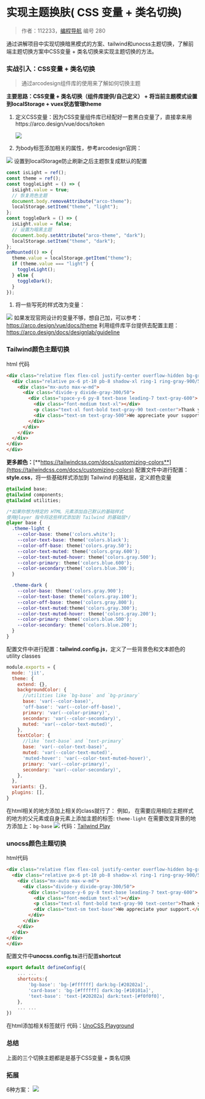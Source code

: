# 实现主题换肤( CSS 变量 + 类名切换)

> 作者：112233，[编程导航](https://www.codefather.cn) 编号 280

通过讲解项目中实现切换暗黑模式的方案、tailwind和unocss主题切换，了解前端主题切换方案中CSS变量 + 类名切换来实现主题切换的方法。

### 实战引入：**CSS变量 + 类名切换**

> 通过arcodesign组件库的使用来了解如何切换主题

**主要思路：CSS变量 + 类名切换（组件库提供/自己定义） + 将当前主题模式设置到localStorage + vuex状态管理theme**

1. 定义CSS变量：因为CSS变量组件库已经配好一套黑白变量了，直接拿来用https://arco.design/vue/docs/token 

   ![](https://pic.yupi.icu/5563/202311161420865.png)

2. 为body标签添加相关的属性，参考arcodesign官网：

![](https://pic.yupi.icu/5563/202311161420640.png) 设置到localStorage防止刷新之后主题恢复成默认的配置

```javascript
const isLight = ref();
const theme = ref();
const toggleLight = () => {
  isLight.value = true;
  // 恢复亮色主题
  document.body.removeAttribute("arco-theme");
  localStorage.setItem("theme", "light");
};
const toggleDark = () => {
  isLight.value = false;
  // 设置为暗黑主题
  document.body.setAttribute("arco-theme", "dark");
  localStorage.setItem("theme", "dark");
};
onMounted(() => {
  theme.value = localStorage.getItem("theme");
  if (theme.value === "light") {
    toggleLight();
  } else {
    toggleDark();
  }
});
```

1. 将一些写死的样式改为变量：

![](https://pic.yupi.icu/5563/202311161420070.png)
如果发现官网设计的变量不够，想自己加，可以参考：
https://arco.design/vue/docs/theme
利用组件库平台提供去配置主题：
https://arco.design/docs/designlab/guideline

### Tailwind颜色主题切换

html 代码

```html
<div class="relative flex flex-col justify-center overflow-hidden bg-gray-50 py-6 sm:py-12">
  <div class="relative px-6 pt-10 pb-8 shadow-xl ring-1 ring-gray-900/5 sm:mx-auto sm:max-w-lg sm:rounded-lg sm:px-10">
    <div class="mx-auto max-w-md">
      <div class="divide-y divide-gray-300/50">
        <div class="space-y-6 py-8 text-base leading-7 text-gray-600">
          <div class="font-medium text-xl"></div>
          <p class="text-xl font-bold text-gray-90 text-center">Thank you 🙏</p>
          <div class="text-sm text-gray-500">We appreciate your support.</div>
        </div>
      </div>
    </div>
  </div>
</div>
</div>
```

**更多颜色：**[**https://tailwindcss.com/docs/customizing-colors**](https://tailwindcss.com/docs/customizing-colors)
配置文件中进行配置：**style.css**，将一些基础样式添加到 Tailwind 的基础层，定义颜色变量

```css
@tailwind base;
@tailwind components;
@tailwind utilities;

/*如果你想为特定的 HTML 元素添加自己默认的基础样式
使用@layer 指令将这些样式添加到 Tailwind 的基础层*/
@layer base {
  .theme-light {
    --color-base: theme('colors.white'); 
    --color-text-base: theme('colors.black'); 
    --color-off-base: theme('colors.gray.50');
    --color-text-muted: theme('colors.gray.600');
    --color-text-muted-hover: theme('colors.gray.500'); 
    --color-primary: theme('colors.blue.600'); 
    --color-secondary:theme('colors.blue.300'); 
  }

  .theme-dark {
    --color-base: theme('colors.gray.900');
    --color-text-base: theme('colors.gray.100'); 
    --color-off-base: theme('colors.gray.800'); 
    --color-text-muted:theme('colors.gray.300'); 
    --color-text-muted-hover: theme('colors.gray.200');
    --color-primary: theme('colors.blue.500'); 
    --color-secondary: theme('colors.blue.200'); 
  }
}
```

配置文件中进行配置：**tailwind.config.js**，定义了一些背景色和文本颜色的 utility classes

```javascript
module.exports = {
  mode: 'jit',
  theme: {
    extend: {},
    backgroundColor: {
      //utilities like `bg-base` and `bg-primary`
      base: 'var(--color-base)',
      'off-base': 'var(--color-off-base)',
      primary: 'var(--color-primary)',
      secondary: 'var(--color-secondary)',
      muted: 'var(--color-text-muted)',
    },
    textColor: {
      //like `text-base` and `text-primary`
      base: 'var(--color-text-base)',
      muted: 'var(--color-text-muted)',
      'muted-hover': 'var(--color-text-muted-hover)',
      primary: 'var(--color-primary)',
      secondary: 'var(--color-secondary)',
    },
  },
  variants: {},
  plugins: [],
}
```

在html相关的地方添加上相关的class就行了：
例如，
在需要应用相应主题样式的地方的父元素或自身元素上添加主题的标签: `theme-light`
在需要改变背景的地方添加上：`bg-base`
![](https://pic.yupi.icu/5563/202311161420202.png)
代码：[Tailwind Play](https://play.tailwindcss.com/pGH5RsrfJ0)

### unocss颜色主题切换

html代码

```html
<div class="relative flex flex-col justify-center overflow-hidden bg-gray-50 py-6 sm:py-12">
  <div class="relative px-6 pt-10 pb-8 shadow-xl ring-1 ring-gray-900/5 sm:mx-auto sm:max-w-lg sm:rounded-lg sm:px-10">
    <div class="mx-auto max-w-md">
      <div class="divide-y divide-gray-300/50">
        <div class="space-y-6 py-8 text-base leading-7 text-gray-600">
          <div class="font-medium text-xl"></div>
          <p class="text-xl font-bold text-gray-90 text-center">Thank you 🙏</p>
          <div class="text-sm text-base">We appreciate your support.</div>
        </div>
      </div>
    </div>
  </div>
</div>
</div>
```

配置文件中**unocss.config.ts**进行配置**shortcut**

```javascript
export default defineConfig({
    ... ...
    shortcuts:{
        'bg-base': 'bg-[#ffffff] dark:bg-[#20202a]',
        'card-base': 'bg-[#ffffff] dark:bg-[#10101a]',
        'text-base': 'text-[#20202a] dark:text-[#f0f0f0]',
    },
    ... ...
})
```

在html添加相关标签就行
代码：[UnoCSS Playground](https://unocss.dev/play/?html=DwEwlgbgBAxgNgQwM5ILwCIQIE4GsrYCmiALpIVAGZyEAeVNtAtDAPZxQBWArkmZQE8WhAHYlC2KKwgTqrAO5MAFmBAhRUAEYBzJtuwIhAVgAMUAA5CAbFCQBbAFyWmARgBM6AHwAoKFFCQsIgoGDpMmsgURKTkWrryKuIWzDbmJK5m5ppMABy2SgggCky0HNhgIrouBBW6%2BoZMAJwmJgD0RraOdswI3CSsnQ52CMyKcNqD2KzcIuogTOOD5swuJl6%2Bfv7g0PDIaOjdTL39UMOjTHYg65ubATvB%2B9uqhEwCUE-qegZCAMwt7WsfDcbncgnsMEhzAgYC9rBYhHlxLR0hEkBQaIVakwAOxQJHperWFrXYEg7ZgkLoSisMQXQjgbh2PF0dKlLzAVrbIGk27mCn7fElDjU2madggZnIr4NZqS9IwsQSLwAFQKInwAmmUEAvBuAeT2OeZuTytoFdpTBfY5eFIl4AOoUBDmcxEGBgBBJTXcSRIbhO1jYEgAOg5XI2pJDkCNt05kbD-hjEG5EcT3mTPjTqfJZv20XdsWodAYdBY7C4vH4QgV4kk0lkcGKKjUGjChKYpnhTBs9icQncJNB2dCulRUWIeZkcSYCTASWWnYs6VWFmyeSQBSKilKNUqrm3dW%2BTX%2BHW7h2OAxPIynCwm3amMzm16WK0BcYHDwwp76AzOV8uJLJprvpgkDPK87wgZ8rZ-G0pj-sCb7gugkLQrC87OIiLLWmiUAYuAO64oKrZWMSUbhlmQEiukdj0mAjJWmyngZsafjAHyg7oIKW6UeE4pWq2sqClWSqeKqCDqlAno6vqrSGnGZGAYhFpMoKI52g6Toum6HrTN6vrmP6QZMTyRkggmUZGRmllmd43hAA&config=PTAEFMGcBsEsDsAuBaAJrSBDARtcz5wAPFOQ0eAe2QCcpEbYBjRcVZWAWwAdKbFIAKC69%2BoAN6DQoVOABmCcAGFK8BQHMANFNDc6kcIgCCiBrGwBXRLDkBPbdL1RDASSarID3fsMBVKtoAvqByNJScoADkFlRMkJCRgoLEoogy8pgW0GmyCoQqarDqABSS0jRZUABcoADaOtK1kUwWkIjhtJWRmhKg7tB8NZF0qJGggQC6XlM6kAAWfIgtAjVlAAWgG1uR2OrI2JgGkUO7yLUAxHIADNfXEzKYNADWVacXAExXn%2B%2BYE91SW02m2aj3YByOJz2FzkMNh91Qjxeb3OAEYrmiUb9-kDAWtIqwSPtDuBjlECSgPl8vr8Hs8quSzpcbsy-l5Al4nAYVnUGt5nIh-JRigBKLyOHzGUyMSzWOwisV8rluDylXnSSBMTB4GoogB07wV0iYqHgQzmpm4kCqICgnF182A2Ok41FOhmgWFgiAA&css=PQKgBA6gTglgLgUzAYwK4Gc4HsC2YDCAyoWABYJQIA0YAhgHYAmYcUD6AZllDhWOqgAOg7nAB0YAGLcwCAB60cggDYIAXGBDAAUKDBi0mXGADe2sGC704AWgDuCGAHNScDQFYADJ4Dc5sAACtMLKAJ5gggCMLPK2ABR2pPBIcsoAlH4WAEa0yADWTlBYqEw2yFjK3Bpw5LxxAOTllVDoYpSMYgAs3vUZ2gC%2BmsBAA&options=N4XyA)

### 总结

上面的三个切换主题都是是基于CSS变量 + 类名切换

### 拓展


6种方案：
![](https://pic.yupi.icu/5563/202311161420682.png)